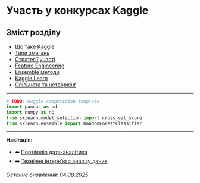 # Участь у конкурсах Kaggle

## Зміст розділу

-   [Що таке Kaggle](#що-таке-kaggle)
-   [Типи змагань](#типи-змагань)
-   [Стратегії участі](#стратегії-участі)
-   [Feature Engineering](#feature-engineering)
-   [Ensemble методи](#ensemble-методи)
-   [Kaggle Learn](#kaggle-learn)
-   [Спільнота та нетворкінг](#спільнота-та-нетворкінг)

---

<!-- TODO: Практичний гід по Kaggle -->
<!-- Competition strategy -->
<!-- Leaderboard climbing -->
<!-- Knowledge sharing -->

```python
# TODO: Kaggle competition template
import pandas as pd
import numpy as np
from sklearn.model_selection import cross_val_score
from sklearn.ensemble import RandomForestClassifier
```

---

**Навігація:**

-   ⬅️ [Портфоліо дата-аналітика](./41_портфоліо.md)
-   ➡️ [Технічне інтерв'ю з аналізу даних](./43_технічне_інтервю.md)

_Останнє оновлення: 04.08.2025_
